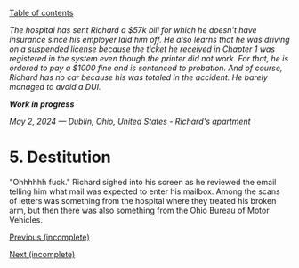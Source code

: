 [Table of contents](./README.md#table-of-contents)

*The hospital has sent Richard a $57k bill for which he doesn't have insurance since his employer laid him off. He also learns that he was driving on a suspended license because the ticket he received in Chapter 1 was registered in the system even though the printer did not work. For that, he is ordered to pay a $1000 fine and is sentenced to probation. And of course, Richard has no car because his was totaled in the accident. He barely managed to avoid a DUI.*

***Work in progress***

*May 2, 2024 — Dublin, Ohio, United States - Richard's apartment*

# 5. Destitution

"Ohhhhhh fuck." Richard sighed into his screen as he reviewed the email telling him what mail was expected to enter his mailbox. Among the scans of letters was something from the hospital where they treated his broken arm, but then there was also something from the Ohio Bureau of Motor Vehicles. 

[Previous (incomplete)](./4.crash.md)

[Next (incomplete)](./6.fledgling.md)